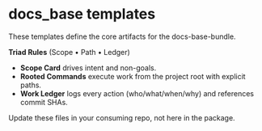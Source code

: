 # docs_base templates

These templates define the core artifacts for the docs-base-bundle.

**Triad Rules** (Scope • Path • Ledger)

- **Scope Card** drives intent and non-goals.
- **Rooted Commands** execute work from the project root with explicit paths.
- **Work Ledger** logs every action (who/what/when/why) and references commit SHAs.

Update these files in your consuming repo, not here in the package.
